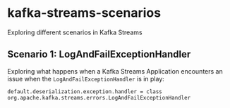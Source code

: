 # kafka-streams-scenarios
Exploring different scenarios in Kafka Streams

## Scenario 1: LogAndFailExceptionHandler

Exploring what happens when a Kafka Streams Application encounters an issue when the `LogAndFailExceptionHandler` is in play:

``default.deserialization.exception.handler = class org.apache.kafka.streams.errors.LogAndFailExceptionHandler``

